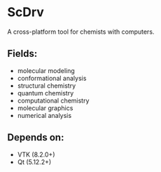 # ScDrv

A cross-platform tool for chemists with computers. 

## Fields: 
* molecular modeling
* conformational analysis
* structural chemistry
* quantum chemistry
* computational chemistry
* molecular graphics
* numerical analysis

## Depends on:
* VTK (8.2.0+)
* Qt (5.12.2+)
